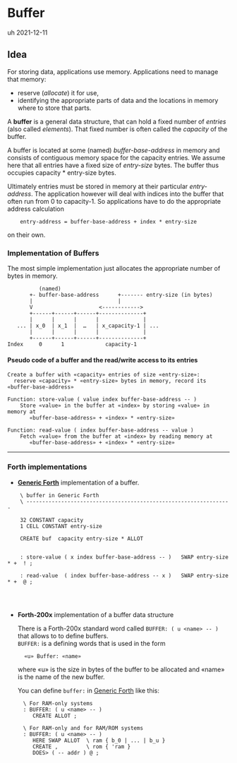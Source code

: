 # Buffer                         

uh 2021-12-11

## Idea

For storing data, applications use memory. Applications need to manage that memory:

- reserve (*allocate*) it for use, 
- identifying the appropriate parts of data and the locations in memory where to store that parts.

A **buffer** is a general data structure, that can hold a fixed number of *entries* (also called *elements*). 
That fixed number is often called the *capacity* of the buffer.

A buffer is located at some (named) *buffer-base-address* in memory and consists of 
contiguous memory space for the capacity entries. We assume here that all entries have a fixed size of *entry-size* bytes. The buffer thus occupies capacity * entry-size bytes.

Ultimately entries must be stored in memory at their particular *entry-address*.
The application however will deal with indices into the buffer that often run 
from 0 to capacity-1. So applications have to do the appropriate address calculation

```
    entry-address = buffer-base-address + index * entry-size
```

on their own.


### Implementation of Buffers

The most simple implementation just allocates the appropriate number of bytes in memory.



```
          (named)
       +- buffer-base-address      +------- entry-size (in bytes)
       |                           |
       V                     <------------>
       +------+------+------+--------------+
       |      |      |      |              |
   ... | x_0  | x_1  |  …   | x_capacity-1 | ...
       |      |      |      |              |
       +------+------+------+--------------+
Index     0      1             capacity-1

```

#### Pseudo code of a buffer and the read/write access to its entries

    Create a buffer with «capacity» entries of size «entry-size»:
      reserve «capacity» * «entry-size» bytes in memory, record its «buffer-base-address»

    Function: store-value ( value index buffer-base-address -- ) 
        Store «value» in the buffer at «index» by storing «value» in memory at 
           «buffer-base-address» + «index» * «entry-size»

    Function: read-value ( index buffer-base-address -- value )
        Fetch «value» from the buffer at «index» by reading memory at 
           «buffer-base-address» + «index» * «entry-size»

---

### Forth implementations


- **[Generic Forth]** implementation of a buffer.

```forth
    \ buffer in Generic Forth
    \ -----------------------------------------------------------------

    32 CONSTANT capacity
    1 CELL CONSTANT entry-size

    CREATE buf  capacity entry-size * ALLOT


    : store-value ( x index buffer-base-address -- )   SWAP entry-size * +  ! ;
 
    : read-value  ( index buffer-base-address -- x )   SWAP entry-size * +  @ ;


```
&nbsp;

- **Forth-200x** implementation of a buffer data structure 

  There is a Forth-200x standard word called `BUFFER: ( u <name> -- )` that allows to 
    to define buffers.  
    `BUFFER:` is a defining words that is used in the form
  ```
    «u» Buffer: «name» 
  ```
  where «u» is the size in bytes of the buffer to be allocated and «name» is the name of
  the new buffer.

  You can define `buffer:` in [Generic Forth] like this:

```
     \ For RAM-only systems
     : BUFFER: ( u <name> -- ) 
        CREATE ALLOT ;

     \ For RAM-only and for RAM/ROM systems
     : BUFFER: ( u <name> -- )
        HERE SWAP ALLOT  \ ram { b_0 | ... | b_u }
        CREATE ,         \ rom { 'ram }
        DOES> ( -- addr ) @ ;
```

[Generic Forth]: https://github.com/project-forth-works/project-forth-works.github.io/blob/main/minimalforth.md

